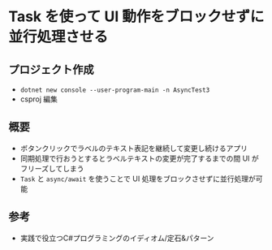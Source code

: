 # Task を使って UI 動作をブロックせずに並行処理させる

## プロジェクト作成

- `dotnet new console --user-program-main -n AsyncTest3`
- csproj 編集

## 概要

- ボタンクリックでラベルのテキスト表記を継続して変更し続けるアプリ
- 同期処理で行おうとするとラベルテキストの変更が完了するまでの間 UI がフリーズしてしまう
- `Task` と `async/await` を使うことで UI 処理をブロックさせずに並行処理が可能

##  

## 参考

- 実践で役立つC#プログラミングのイディオム/定石&パターン
